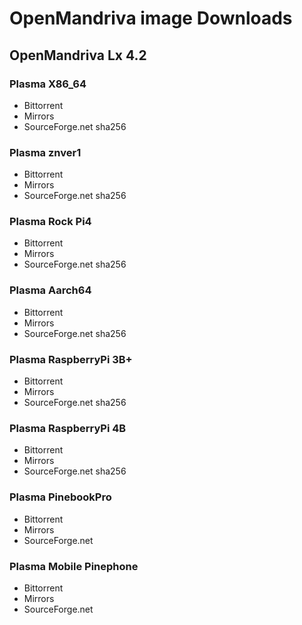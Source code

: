 # OpenMandriva image Downloads
## OpenMandriva Lx 4.2

### Plasma X86_64
* Bittorrent
* Mirrors
* SourceForge.net
sha256

### Plasma znver1
* Bittorrent
* Mirrors
* SourceForge.net
sha256

### Plasma Rock Pi4
* Bittorrent
* Mirrors
* SourceForge.net
sha256

### Plasma Aarch64
* Bittorrent
* Mirrors
* SourceForge.net
sha256

### Plasma RaspberryPi 3B+
* Bittorrent
* Mirrors
* SourceForge.net
sha256

### Plasma RaspberryPi 4B
* Bittorrent
* Mirrors
* SourceForge.net
sha256
### Plasma PinebookPro
* Bittorrent
* Mirrors
* SourceForge.net

### Plasma Mobile Pinephone
* Bittorrent
* Mirrors
* SourceForge.net
